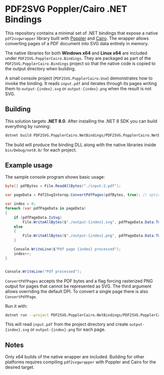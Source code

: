 # PDF2SVG Poppler/Cairo .NET Bindings

This repository contains a minimal set of .NET bindings that expose a native `pdf2svgwrapper` library built with [Poppler](https://poppler.freedesktop.org/) and [Cairo](https://www.cairographics.org/). The wrapper allows converting pages of a PDF document into SVG data entirely in memory.

The native libraries for both **Windows x64** and **Linux x64** are included under `PDF2SVG.PopplerCairo.Bindings`. They are packaged as part of the `PDF2SVG.PopplerCairo.Bindings` project so that the native code is copied to the output directory when building.

A small console project (`PDF2SVG.PopplerCairo.Use`) demonstrates how to invoke the binding. It reads `input.pdf` and iterates through its pages writing them to `output-{index}.svg` or `output-{index}.png` when the result is not SVG.

## Building

This solution targets **.NET 8.0**. After installing the .NET 8 SDK you can build everything by running:

```bash
dotnet build PDF2SVG.PopplerCairo.NetBindings/PDF2SVG.PopplerCairo.NetBindings.sln
```

The build will produce the binding DLL along with the native libraries inside `bin/Debug/net8.0/` for each project.

## Example usage

The sample console program shows basic usage:

```csharp
byte[] pdfBytes = File.ReadAllBytes("./input-2.pdf");

var pageData = Pdf2SvgInterop.ConvertPdfPages(pdfBytes, true); // optional dpi can be provided

var index = 0;
foreach (var pdfPageData in pageData)
{
    if (pdfPageData.IsSvg)
        File.WriteAllBytes($"./output-{index}.svg", pdfPageData.Data.ToArray());
    else
    {
        File.WriteAllBytes($"./output-{index}.png", pdfPageData.Data.ToArray());
    }

    Console.WriteLine($"Pdf page {index} processed");
    index++;
}


Console.WriteLine("Pdf processed");
```

`ConvertPdfPages` accepts the PDF bytes and a flag forcing rasterized PNG output for pages that cannot be represented as SVG. The third argument allows overriding the default DPI. To convert a single page there is also `ConvertPdfPage`.

Run it with:

```bash
dotnet run --project PDF2SVG.PopplerCairo.NetBindings/PDF2SVG.PopplerCairo.Use
```

This will read `input.pdf` from the project directory and create `output-{index}.svg` or `output-{index}.png` for each page.

## Notes

Only x64 builds of the native wrapper are included. Building for other platforms requires compiling `pdf2svgwrapper` with Poppler and Cairo for the desired target.

